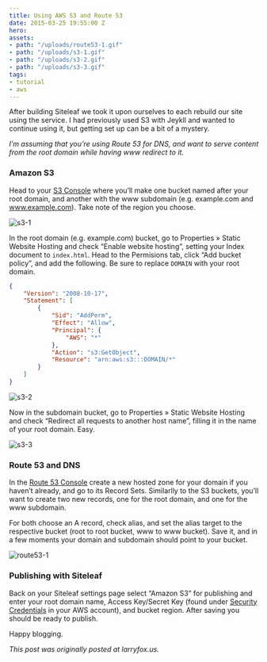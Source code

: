 ```yaml
---
title: Using AWS S3 and Route 53
date: 2015-03-25 19:55:00 Z
hero: 
assets:
- path: "/uploads/route53-1.gif"
- path: "/uploads/s3-1.gif"
- path: "/uploads/s3-2.gif"
- path: "/uploads/s3-3.gif"
tags:
- tutorial
- aws
---
```


After building Siteleaf we took it upon ourselves to each rebuild our site using the service. I had previously used S3 with Jeykll and wanted to continue using it, but getting set up can be a bit of a mystery.

_I’m assuming that you’re using Route 53 for DNS, and want to serve content from the root domain while having www redirect to it._

### Amazon S3

Head to your [S3 Console](https://console.aws.amazon.com/s3) where you’ll make one bucket named after your root domain, and another with the www subdomain (e.g. example.com and www.example.com). Take note of the region you choose.

![s3-1](/uploads/s3-1.gif)



In the root domain (e.g. example.com) bucket, go to Properties » Static Website Hosting and check “Enable website hosting”, setting your Index document to `index.html`. Head to the Permisions tab, click “Add bucket policy”, and add the following. Be sure to replace `DOMAIN` with your root domain.

```JSON
{
    "Version": "2008-10-17",
    "Statement": [
        {
            "Sid": "AddPerm",
            "Effect": "Allow",
            "Principal": {
                "AWS": "*"
            },
            "Action": "s3:GetObject",
            "Resource": "arn:aws:s3:::DOMAIN/*"
        }
    ]
}
```

![s3-2](/uploads/s3-2.gif) 

Now in the subdomain bucket, go to Properties » Static Website Hosting and check “Redirect all requests to another host name”, filling it in the name of your root domain. Easy.

![s3-3](/uploads/s3-3.gif) 

### Route 53 and DNS

In the [Route 53 Console](https://console.aws.amazon.com/route53) create a new hosted zone for your domain if you haven’t already, and go to its Record Sets. Similarlly to the S3 buckets, you’ll want to create two new records, one for the root domain, and one for the www subdomain.

For both choose an A record, check alias, and set the alias target to the respective bucket (root to root bucket, www to www bucket). Save it, and in a few moments your domain and subdomain should point to your bucket.

![route53-1](/uploads/route53-1.gif) 

### Publishing with Siteleaf

Back on your Siteleaf settings page select “Amazon S3” for publishing and enter your root domain name, Access Key/Secret Key (found under [Security Credentials](https://portal.aws.amazon.com/gp/aws/securityCredentials) in your AWS account), and bucket region. After saving you should be ready to publish.

Happy blogging.

*This post was originally posted at larryfox.us.*

